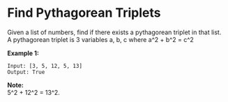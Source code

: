 # Find Pythagorean Triplets

Given a list of numbers, find if there exists a pythagorean triplet in that list. A pythagorean triplet is 3 variables a, b, c where a^2 + b^2 = c^2

**Example 1:**
````
Input: [3, 5, 12, 5, 13]
Output: True
````

**Note:**  
5^2 + 12^2 = 13^2.